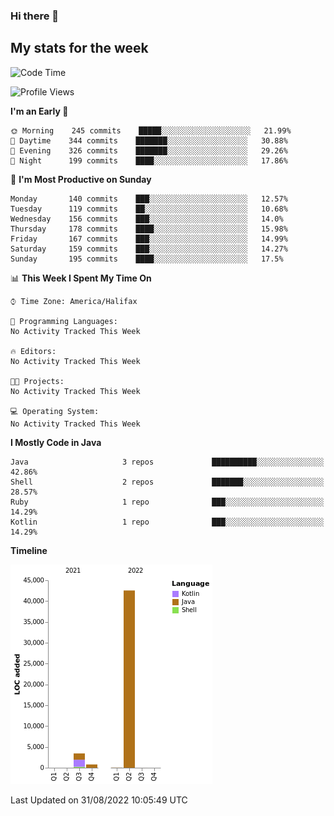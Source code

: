 ### Hi there 👋

## My stats for the week
<!--START_SECTION:waka-->
![Code Time](http://img.shields.io/badge/Code%20Time-390%20hrs%2055%20mins-blue)

![Profile Views](http://img.shields.io/badge/Profile%20Views-0-blue)

**I'm an Early 🐤** 

```text
🌞 Morning    245 commits    █████░░░░░░░░░░░░░░░░░░░░   21.99% 
🌆 Daytime    344 commits    ███████░░░░░░░░░░░░░░░░░░   30.88% 
🌃 Evening    326 commits    ███████░░░░░░░░░░░░░░░░░░   29.26% 
🌙 Night      199 commits    ████░░░░░░░░░░░░░░░░░░░░░   17.86%

```
📅 **I'm Most Productive on Sunday** 

```text
Monday       140 commits    ███░░░░░░░░░░░░░░░░░░░░░░   12.57% 
Tuesday      119 commits    ██░░░░░░░░░░░░░░░░░░░░░░░   10.68% 
Wednesday    156 commits    ███░░░░░░░░░░░░░░░░░░░░░░   14.0% 
Thursday     178 commits    ████░░░░░░░░░░░░░░░░░░░░░   15.98% 
Friday       167 commits    ███░░░░░░░░░░░░░░░░░░░░░░   14.99% 
Saturday     159 commits    ███░░░░░░░░░░░░░░░░░░░░░░   14.27% 
Sunday       195 commits    ████░░░░░░░░░░░░░░░░░░░░░   17.5%

```


📊 **This Week I Spent My Time On** 

```text
⌚︎ Time Zone: America/Halifax

💬 Programming Languages: 
No Activity Tracked This Week

🔥 Editors: 
No Activity Tracked This Week

🐱‍💻 Projects: 
No Activity Tracked This Week

💻 Operating System: 
No Activity Tracked This Week

```

**I Mostly Code in Java** 

```text
Java                     3 repos             ██████████░░░░░░░░░░░░░░░   42.86% 
Shell                    2 repos             ███████░░░░░░░░░░░░░░░░░░   28.57% 
Ruby                     1 repo              ███░░░░░░░░░░░░░░░░░░░░░░   14.29% 
Kotlin                   1 repo              ███░░░░░░░░░░░░░░░░░░░░░░   14.29%

```


**Timeline**

![Chart not found](https://raw.githubusercontent.com/lyndseyy/lyndseyy/main/charts/bar_graph.png) 


 Last Updated on 31/08/2022 10:05:49 UTC
<!--END_SECTION:waka-->